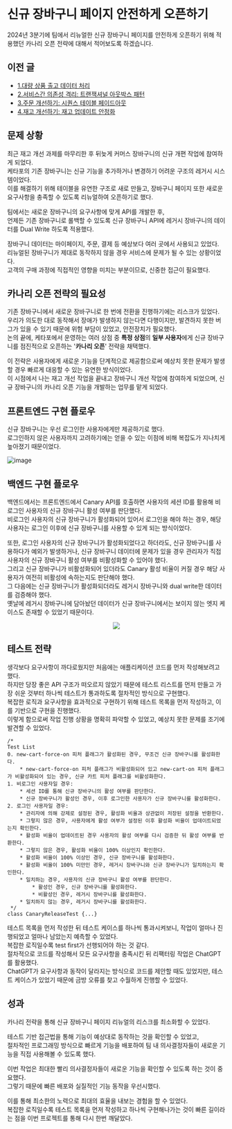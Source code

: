 # 신규 장바구니 페이지 안전하게 오픈하기

2024년 3분기에 팀에서 리뉴얼한 신규 장바구니 페이지를 안전하게 오픈하기 위해 적용했던 카나리 오픈 전략에 대해서 적어보도록 하겠습니다.

## 이전 글
- [1.대량 상품 출고 데이터 처리](https://github.com/ejoongseok/blog/blob/main/%EA%B0%9C%EB%B0%9C%EC%9D%BC%EC%A7%80/1.%EB%8C%80%EB%9F%89%20%EC%83%81%ED%92%88%20%EC%B6%9C%EA%B3%A0%20%EB%8D%B0%EC%9D%B4%ED%84%B0%20%EC%B2%98%EB%A6%AC.md)
- [2.서비스간 의존성 격리: 트랜잭셔널 아웃박스 패턴](https://github.com/ejoongseok/blog/blob/main/%EA%B0%9C%EB%B0%9C%EC%9D%BC%EC%A7%80/2.%EC%84%9C%EB%B9%84%EC%8A%A4%EA%B0%84%20%EC%9D%98%EC%A1%B4%EC%84%B1%20%EA%B2%A9%EB%A6%AC%3A%20%ED%8A%B8%EB%9E%9C%EC%9E%AD%EC%85%94%EB%84%90%20%EC%95%84%EC%9B%83%EB%B0%95%EC%8A%A4%20%ED%8C%A8%ED%84%B4.md)
- [3.주문 개선하기: 시퀀스 테이블 페이드아웃](https://github.com/ejoongseok/blog/blob/main/%EA%B0%9C%EB%B0%9C%EC%9D%BC%EC%A7%80/3.%EC%A3%BC%EB%AC%B8%20%EA%B0%9C%EC%84%A0%ED%95%98%EA%B8%B0%3A%20%EC%8B%9C%ED%80%80%EC%8A%A4%20%ED%85%8C%EC%9D%B4%EB%B8%94%20%ED%8E%98%EC%9D%B4%EB%93%9C%EC%95%84%EC%9B%83.md)
- [4.재고 개선하기: 재고 업데이트 안정화](https://github.com/ejoongseok/blog/blob/main/%EA%B0%9C%EB%B0%9C%EC%9D%BC%EC%A7%80/4.%EC%A3%BC%EB%AC%B8%20%EA%B0%9C%EC%84%A0%ED%95%98%EA%B8%B0%3A%20%EC%9E%AC%EA%B3%A0%20%EC%97%85%EB%8D%B0%EC%9D%B4%ED%8A%B8%20%EC%95%88%EC%A0%95%ED%99%94.md)

## 문제 상황

최근 재고 개선 과제를 마무리한 후 뒤늦게 커머스 장바구니의 신규 개편 작업에 참여하게 되었다.  
케타포의 기존 장바구니는 신규 기능을 추가하거나 변경하기 어려운 구조의 레거시 시스템이었다.  
이를 해결하기 위해 테이블을 유연한 구조로 새로 만들고, 장바구니 페이지 또한 새로운 요구사항을 충족할 수 있도록 리뉴얼하여 오픈하기로 했다.  

팀에서는 새로운 장바구니의 요구사항에 맞게 API를 개발한 후,  
언제든 기존 장바구니로 롤백할 수 있도록 신규 장바구니 API에 레거시 장바구니의 데이터를 Dual Write 하도록 적용했다.

장바구니 데이터는 마이페이지, 주문, 결제 등 예상보다 여러 곳에서 사용되고 있었다.  
리뉴얼된 장바구니가 제대로 동작하지 않을 경우 서비스에 문제가 될 수 있는 상황이었다.  
고객의 구매 과정에 직접적인 영향을 미치는 부분이므로, 신중한 접근이 필요했다.

## 카나리 오픈 전략의 필요성

기존 장바구니에서 새로운 장바구니로 한 번에 전환을 진행하기에는 리스크가 있었다.  
우리가 의도한 대로 동작해서 장애가 발생하지 않는다면 다행이지만, 발견하지 못한 버그가 있을 수 있기 때문에 위험 부담이 있었고, 안전장치가 필요했다.  
논의 끝에, 케타포에서 운영하는 여러 상점 중 **특정 상점**의 **일부 사용자**에게 신규 장바구니를 점진적으로 오픈하는 '**카나리 오픈**' 전략을 채택했다.  

이 전략은 사용자에게 새로운 기능을 단계적으로 제공함으로써 예상치 못한 문제가 발생할 경우 빠르게 대응할 수 있는 유연한 방식이었다.  
이 시점에서 나는 재고 개선 작업을 끝내고 장바구니 개선 작업에 참여하게 되었으며, 신규 장바구니의 카나리 오픈 기능을 개발하는 업무를 맡게 되었다.

## 프론트엔드 구현 플로우

신규 장바구니는 우선 로그인한 사용자에게만 제공하기로 했다.  
로그인하지 않은 사용자까지 고려하기에는 얻을 수 있는 이점에 비해 복잡도가 지나치게 높아졌기 때문이었다.  

![image](https://github.com/user-attachments/assets/b0f9bbff-2697-48e9-998f-9b465b6a5ed8)

## 백엔드 구현 플로우

백엔드에서는 프론트엔드에서 Canary API를 호출하면 사용자의 세션 ID를 활용해 비로그인 사용자의 신규 장바구니 활성 여부를 판단했다.  
비로그인 사용자의 신규 장바구니가 활성화되어 있어서 로그인을 해야 하는 경우, 해당 사용자는 로그인 이후에 신규 장바구니를 사용할 수 있게 되는 방식이었다.  

또한, 로그인 사용자의 신규 장바구니가 활성화되었다고 하더라도, 신규 장바구니를 사용하다가 예외가 발생하거나, 신규 장바구니 데이터에 문제가 있을 경우 관리자가 직접 사용자의 신규 장바구니 활성 여부를 비활성화할 수 있어야 했다.  
그리고 신규 장바구니가 비활성화되어 있더라도 Canary 활성 비율이 커질 경우 해당 사용자가 여전히 비활성에 속하는지도 판단해야 했다.  
그 다음에는 신규 장바구니가 활성화되더라도 레거시 장바구니와 dual write한 데이터를 검증해야 했다.  
옛날에 레거시 장바구니에 담아놨던 데이터가 신규 장바구니에서는 보이지 않는 엣지 케이스도 존재할 수 있었기 때문이다.  

<p align="center"><img src="https://github.com/user-attachments/assets/fda9e918-014c-4900-b6cb-b246957515b9"></img></p>

## 테스트 전략

생각보다 요구사항이 까다로웠지만 처음에는 애플리케이션 코드를 먼저 작성해보려고 했다.  
하지만 당장 좋은 API 구조가 떠오르지 않았기 때문에 테스트 리스트를 먼저 만들고 가장 쉬운 것부터 하나씩 테스트가 통과하도록 절차적인 방식으로 구현했다.  
복잡한 로직과 요구사항을 효과적으로 구현하기 위해 테스트 목록을 먼저 작성하고, 이를 기반으로 구현을 진행했다.  
이렇게 함으로써 작업 진행 상황을 명확히 파악할 수 있었고, 예상치 못한 문제를 조기에 발견할 수 있었다.  

```
/*
Test List
0. new-cart-force-on 피처 플래그가 활성화된 경우, 무조건 신규 장바구니를 활성화한다.
    * new-cart-force-on 피처 플래그가 비활성화되어 있고 new-cart-on 피처 플래그가 비활성화되어 있는 경우, 신규 카트 피처 플래그를 비활성화한다.
1. 비로그인 사용자일 경우:
    * 세션 ID를 통해 신규 장바구니의 활성 여부를 판단한다.
    * 신규 장바구니가 활성인 경우, 이후 로그인한 사용자가 신규 장바구니를 활성화한다.
2. 로그인 사용자일 경우:
    * 관리자에 의해 강제로 설정된 경우, 활성화 비율과 상관없이 저장된 설정을 반환한다.
    * 그렇지 않은 경우, 사용자에게 활성 여부가 설정된 이후 활성화 비율이 업데이트되었는지 확인한다.
    * 활성화 비율이 업데이트된 경우 사용자의 활성 여부를 다시 검증한 뒤 활성 여부를 반환한다.
    * 그렇지 않은 경우, 활성화 비율이 100% 이상인지 확인한다.
    * 활성화 비율이 100% 이상인 경우, 신규 장바구니를 활성화한다.
    * 활성화 비율이 100% 미만인 경우, 레거시 장바구니와 신규 장바구니가 일치하는지 확인한다.
    * 일치하는 경우, 사용자의 신규 장바구니 활성 여부를 판단한다.
        * 활성인 경우, 신규 장바구니를 활성화한다.
        * 비활성인 경우, 레거시 장바구니를 활성화한다.
    * 일치하지 않는 경우, 레거시 장바구니를 활성화한다.
 */
class CanaryReleaseTest {...}

```

테스트 목록을 먼저 작성한 뒤 테스트 케이스를 하나씩 통과시켜보니, 작업이 얼마나 진행되었고 얼마나 남았는지 예측할 수 있었다.  
복잡한 로직일수록 test first가 선행되어야 하는 것 같다.  
절차적으로 코드를 작성해서 모든 요구사항을 충족시킨 뒤 리팩터링 작업은 ChatGPT를 활용했다.  
ChatGPT가 요구사항과 동작이 달라지는 방식으로 코드를 제안할 때도 있었지만, 테스트 케이스가 있었기 때문에 금방 오류를 찾고 수월하게 진행할 수 있었다.  

## 성과

카나리 전략을 통해 신규 장바구니 페이지 리뉴얼의 리스크를 최소화할 수 있었다.

테스트 기반 접근법을 통해 기능이 예상대로 동작하는 것을 확인할 수 있었고,   
절차적인 프로그래밍 방식으로 빠르게 기능을 배포하여 팀 내 의사결정자들이 새로운 기능을 직접 사용해볼 수 있도록 했다.  

이번 작업은 최대한 빨리 의사결정자들이 새로운 기능을 확인할 수 있도록 하는 것이 중요했다.  
그렇기 때문에 빠른 배포와 실질적인 기능 동작을 우선시했다.  

이를 통해 최소한의 노력으로 최대의 효율을 내보는 경험을 할 수 있었다.  
복잡한 로직일수록 테스트 목록을 먼저 작성하고 하나씩 구현해나가는 것이 빠른 길이라는 점을 이번 프로젝트를 통해 다시 한번 깨달았다.  

